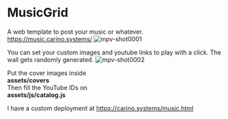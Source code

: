 # MusicGrid
A web template to post your music or whatever.<br>
https://music.carino.systems/
![mpv-shot0001](https://github.com/MiguelCarino/MusicGrid/assets/6355310/80d25dbf-f4c0-4179-a6c9-6eaf8292ab36)

You can set your custom images and youtube links to play with a click. The wall gets randomly generated.
![mpv-shot0002](https://github.com/MiguelCarino/MusicGrid/assets/6355310/175d165f-b21e-4361-8afa-e77a104764be)

Put the cover images inside<br>
**assets/covers**<br>
Then fill the YouTube IDs on<br>
**assets/js/catalog.js**<br>

I have a custom deployment at https://carino.systems/music.html
